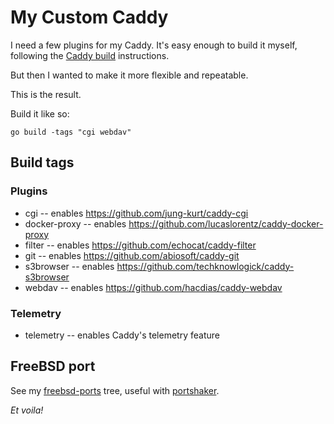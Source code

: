 # My Custom Caddy

I need a few plugins for my Caddy.  It's easy enough to build it
myself, following the [Caddy build][caddy-build] instructions.

But then I wanted to make it more flexible and repeatable.

This is the result.

Build it like so:

```
go build -tags "cgi webdav"
```

## Build tags

### Plugins

- cgi -- enables https://github.com/jung-kurt/caddy-cgi
- docker-proxy -- enables https://github.com/lucaslorentz/caddy-docker-proxy
- filter -- enables https://github.com/echocat/caddy-filter
- git -- enables https://github.com/abiosoft/caddy-git
- s3browser -- enables https://github.com/techknowlogick/caddy-s3browser
- webdav -- enables https://github.com/hacdias/caddy-webdav

### Telemetry

- telemetry -- enables Caddy's telemetry feature

## FreeBSD port

See my [freebsd-ports][hartzell-freebsd-ports] tree, useful with [portshaker].

*Et voila!*

[caddy-build]: https://github.com/mholt/caddy#build
[coredns-adding-plugins]: https://caddy.community/t/building-coredns-automatically/481/10
[hartzell-freebsd-ports]: https://github.com/hartzell/freebsd-ports
[portshaker]: https://github.com/smortex/portshaker
